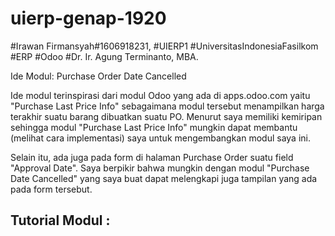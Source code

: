 # uierp-genap-1920


#Irawan Firmansyah#1606918231, #UIERP1 #UniversitasIndonesiaFasilkom #ERP #Odoo #Dr. Ir. Agung Terminanto, MBA.


Ide Modul: Purchase Order Date Cancelled

Ide modul terinspirasi dari modul Odoo yang ada di apps.odoo.com yaitu "Purchase Last Price Info" sebagaimana modul tersebut menampilkan harga terakhir suatu barang dibuatkan suatu PO. Menurut saya memiliki kemiripan sehingga modul "Purchase Last Price Info" mungkin dapat membantu (melihat cara implementasi) saya untuk mengembangkan modul saya ini.

Selain itu, ada juga pada form di halaman Purchase Order suatu field "Approval Date". Saya berpikir bahwa mungkin dengan modul "Purchase Date Cancelled" yang saya buat dapat melengkapi juga tampilan yang ada pada form tersebut.

Tutorial Modul : 
-
